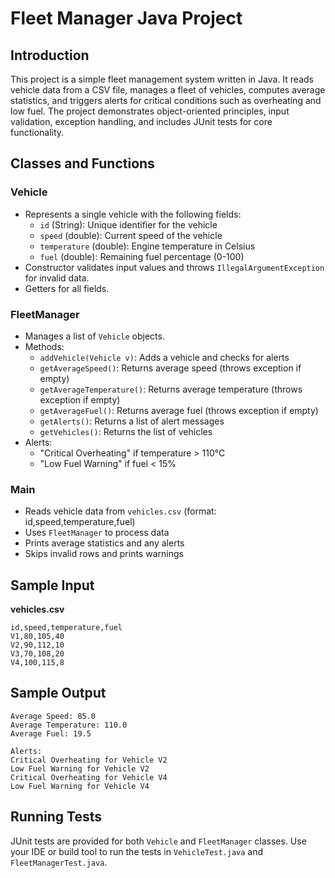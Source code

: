 # Fleet Manager Java Project

## Introduction
This project is a simple fleet management system written in Java. It reads vehicle data from a CSV file, manages a fleet of vehicles, computes average statistics, and triggers alerts for critical conditions such as overheating and low fuel. The project demonstrates object-oriented principles, input validation, exception handling, and includes JUnit tests for core functionality.

## Classes and Functions

### Vehicle
- Represents a single vehicle with the following fields:
  - `id` (String): Unique identifier for the vehicle
  - `speed` (double): Current speed of the vehicle
  - `temperature` (double): Engine temperature in Celsius
  - `fuel` (double): Remaining fuel percentage (0-100)
- Constructor validates input values and throws `IllegalArgumentException` for invalid data.
- Getters for all fields.

### FleetManager
- Manages a list of `Vehicle` objects.
- Methods:
  - `addVehicle(Vehicle v)`: Adds a vehicle and checks for alerts
  - `getAverageSpeed()`: Returns average speed (throws exception if empty)
  - `getAverageTemperature()`: Returns average temperature (throws exception if empty)
  - `getAverageFuel()`: Returns average fuel (throws exception if empty)
  - `getAlerts()`: Returns a list of alert messages
  - `getVehicles()`: Returns the list of vehicles
- Alerts:
  - "Critical Overheating" if temperature > 110°C
  - "Low Fuel Warning" if fuel < 15%

### Main
- Reads vehicle data from `vehicles.csv` (format: id,speed,temperature,fuel)
- Uses `FleetManager` to process data
- Prints average statistics and any alerts
- Skips invalid rows and prints warnings

## Sample Input
**vehicles.csv**
```
id,speed,temperature,fuel
V1,80,105,40
V2,90,112,10
V3,70,108,20
V4,100,115,8
```

## Sample Output
```
Average Speed: 85.0
Average Temperature: 110.0
Average Fuel: 19.5

Alerts:
Critical Overheating for Vehicle V2
Low Fuel Warning for Vehicle V2
Critical Overheating for Vehicle V4
Low Fuel Warning for Vehicle V4
```

## Running Tests
JUnit tests are provided for both `Vehicle` and `FleetManager` classes. Use your IDE or build tool to run the tests in `VehicleTest.java` and `FleetManagerTest.java`.
